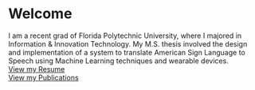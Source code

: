 Welcome
=======

I am a recent grad of Florida Polytechnic University, where I majored in Information & Innovation Technology. My M.S. thesis involved the design and implementation of a system to translate American Sign Language to Speech using Machine Learning techniques and wearable devices.
<br>
[View my Resume](https://drive.google.com/file/d/0B3-jfSdy2_lZMEYwLVlHYUJtLUU/view?usp=sharing)
<br>
[View my Publications](https://www.researchgate.net/profile/Rabeet_Fatmi)
